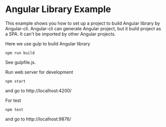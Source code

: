# Angular Library Example
This example shows you how to set up a project to build Angular library by Angular-cli. Angular-cli can generate Angular project, but it build project as a SPA. It can't be imported by other Angular projects.

Here we use gulp to build Angular library
```
npm run build
```
See gulpfile.js.

Run web server for development
```
npm start
```
and go to http://localhost:4200/

For test
```
npm test
```
and go to http://localhost:9876/
